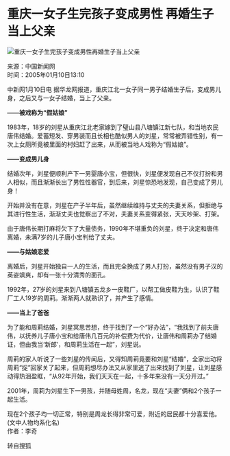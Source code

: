 # 重庆一女子生完孩子变成男性 再婚生子当上父亲

![重庆一女子生完孩子变成男性再婚生子当上父亲](https://images.sohu.com/ccc.gif)

来源：中国新闻网  
时间：2005年01月10日13:10  

中新网1月10日电 据华龙网报道，重庆江北一女子同一男子结婚生子后，变成男儿身，之后又与一女子结婚，当上了父亲。

**——被戏称为“假姑娘”**

1983年，18岁的刘星从重庆江北老家嫁到了璧山县八塘镇江新七队，和当地农民唐伟结婚。爱蓄短发、穿男装而且长相也酷似男人的刘星，常常被弄错性别，有一次上女厕所竟被里面的村妇赶了出来，从而被当地人戏称为“假姑娘”。

**——变成男儿身**

结婚次年，刘星便顺利产下一男婴唐小宝，但很快，刘星便发现自己不仅打扮和男人相似，而且渐渐长出了男性性器官，到后来，刘星惊恐地发现，自己变成了男儿身！

开始并没有在意，刘星在产子半年后，虽然继续维持与丈夫的夫妻关系，但拒绝与其进行性生活，渐渐丈夫也觉察出了不对，夫妻关系变得紧张，天天吵架、打架。

由于唐伟长期打麻将欠下了大量债务，1990年不堪重负的刘星，终于决定和唐伟离婚，未满7岁的儿子唐小宝判给了丈夫。

**——与姑娘恋爱**

离婚后，刘星开始独自一人的生活，而且完全换成了男人打扮，虽然没有男子汉的英姿飒爽，却有一张十分清秀的面孔。

1992年，27岁的刘星来到八塘镇五龙乡一皮鞋厂，以帮工做皮鞋为生，认识了鞋厂工人19岁的周莉。渐渐两人就熟识了，并产生了感情。

**——当上了爸爸**

为了能和周莉结婚，刘星冥思苦想，终于找到了一个“好办法”，“我找到了前夫唐伟，以抚养儿子唐小宝和给唐伟几百元的补偿费为代价，让唐伟和周莉办了结婚证，但由我当‘新郎’，和周莉生活在一起”，刘星说。

周莉的家人听说了一些刘星的传闻后，又得知周莉竟要和刘星“结婚”，全家出动将周莉“捉”回家关了起来，但周莉想尽办法又从家里逃了出来找到了刘星，让刘星感动得热泪盈眶，“从92年开始，我们天天在一起，十多年来没有一天分开过。”

2001年，周莉为刘星生下一男孩，并随母姓周，名龙，现在“夫妻”俩和2个孩子一起生活。

现在2个孩子均一切正常，特别是周龙长得非常可爱，附近的居民都十分喜爱他。(文中人物均系化名)  
作者：李奇

转自搜狐
<!-- tcd_original_link http://news.sohu.com/20050110/n223865441.shtml -->
